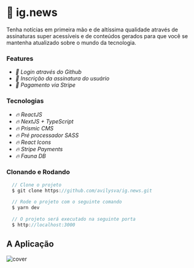 # :newspaper: ig.news

Tenha notícias em primeira mão e de altíssima qualidade através de assinaturas super acessíveis e de conteúdos gerados para que você se mantenha atualizado sobre o mundo da tecnologia.

### Features

- *:pencil: Login através do Github*
- *:pencil: Inscrição da assinatura do usuário*
- *:pencil: Pagamento via Stripe*

### Tecnologias

- *:fire: ReactJS*
- *:fire: NextJS + TypeScript*
- *:fire: Prismic CMS*
- *:fire: Pré processador SASS*
- *:fire: React Icons*
- *:fire: Stripe Payments*
- *:fire: Fauna DB*

### Clonando e Rodando
```javascript
  // Clone o projeto
  $ git clone https://github.com/avilysva/ig.news.git
  
  // Rode o projeto com o seguinte comando
  $ yarn dev
  
  // O projeto será executado na seguinte porta
  $ http://localhost:3000
```

## A Aplicação

![cover](https://github.com/avilysva/avilysva/blob/master/projects-images/ig.news/cover.png)

